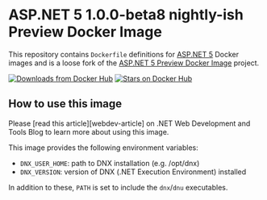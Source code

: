 ASP.NET 5 1.0.0-beta8 nightly-ish Preview Docker Image
====================

This repository contains `Dockerfile` definitions for [ASP.NET 5][aspnet/home] Docker images and is a loose fork of the [ASP.NET 5 Preview Docker Image](https://github.com/aspnet/aspnet-docker) project.

[![Downloads from Docker Hub](https://img.shields.io/docker/pulls/sunside/aspnet.svg)](https://registry.hub.docker.com/u/sunside/aspnet)
[![Stars on Docker Hub](https://img.shields.io/docker/stars/sunside/aspnet.svg)](https://registry.hub.docker.com/u/sunside/aspnet)

## How to use this image

Please [read this article][webdev-article] on .NET Web Development and Tools Blog to learn more about using this image.

This image provides the following environment variables:

* `DNX_USER_HOME`: path to DNX installation (e.g. /opt/dnx)
* `DNX_VERSION`: version of DNX (.NET Execution Environment) installed

In addition to these, `PATH` is set to include the `dnx`/`dnu` executables.

[aspnet/home]: https://github.com/aspnet/home
[aspnet/webdev-article]: http://blogs.msdn.com/b/webdev/archive/2015/01/14/running-asp-net-5-applications-in-linux-containers-with-docker.aspx
